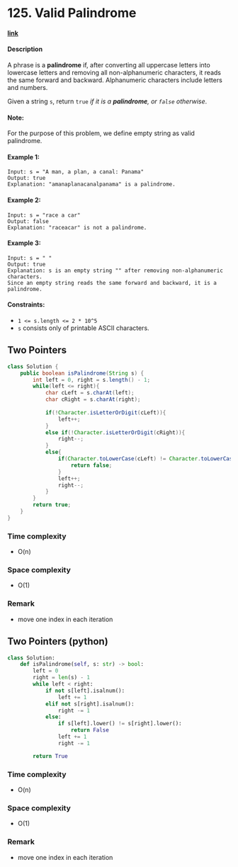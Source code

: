 # 125. Valid Palindrome

#### [link](https://leetcode.com/problems/valid-palindrome/)

#### Description
A phrase is a **palindrome** if, after converting all uppercase letters into lowercase letters and removing all non-alphanumeric characters, it reads the same forward and backward. Alphanumeric characters include letters and numbers.

Given a string `s`, return `true` *if it is a **palindrome**, or `false` otherwise*.

#### Note: 
For the purpose of this problem, we define empty string as valid palindrome.

#### Example 1:
```
Input: s = "A man, a plan, a canal: Panama"
Output: true
Explanation: "amanaplanacanalpanama" is a palindrome.
```
#### Example 2:
```
Input: s = "race a car"
Output: false
Explanation: "raceacar" is not a palindrome.
```
#### Example 3:
```
Input: s = " "
Output: true
Explanation: s is an empty string "" after removing non-alphanumeric characters.
Since an empty string reads the same forward and backward, it is a palindrome.
```

#### Constraints:
* `1 <= s.length <= 2 * 10^5`
* `s` consists only of printable ASCII characters.

## Two Pointers
```java
class Solution {
    public boolean isPalindrome(String s) {
        int left = 0, right = s.length() - 1;
        while(left <= right){
            char cLeft = s.charAt(left);
            char cRight = s.charAt(right);
            
            if(!Character.isLetterOrDigit(cLeft)){
                left++;
            }
            else if(!Character.isLetterOrDigit(cRight)){
                right--;
            }
            else{
                if(Character.toLowerCase(cLeft) != Character.toLowerCase(cRight)){
                    return false;
                }
                left++;
                right--;
            }
        }
        return true;
    }
}
```
### Time complexity
* O(n)
### Space complexity
* O(1)
### Remark
* move one index in each iteration

## Two Pointers (python)
```python
class Solution:
    def isPalindrome(self, s: str) -> bool:
        left = 0
        right = len(s) - 1
        while left < right:
            if not s[left].isalnum():
                left += 1
            elif not s[right].isalnum():
                right -= 1
            else:
                if s[left].lower() != s[right].lower():
                    return False
                left += 1
                right -= 1

        return True
```
### Time complexity
* O(n)
### Space complexity
* O(1)
### Remark
* move one index in each iteration